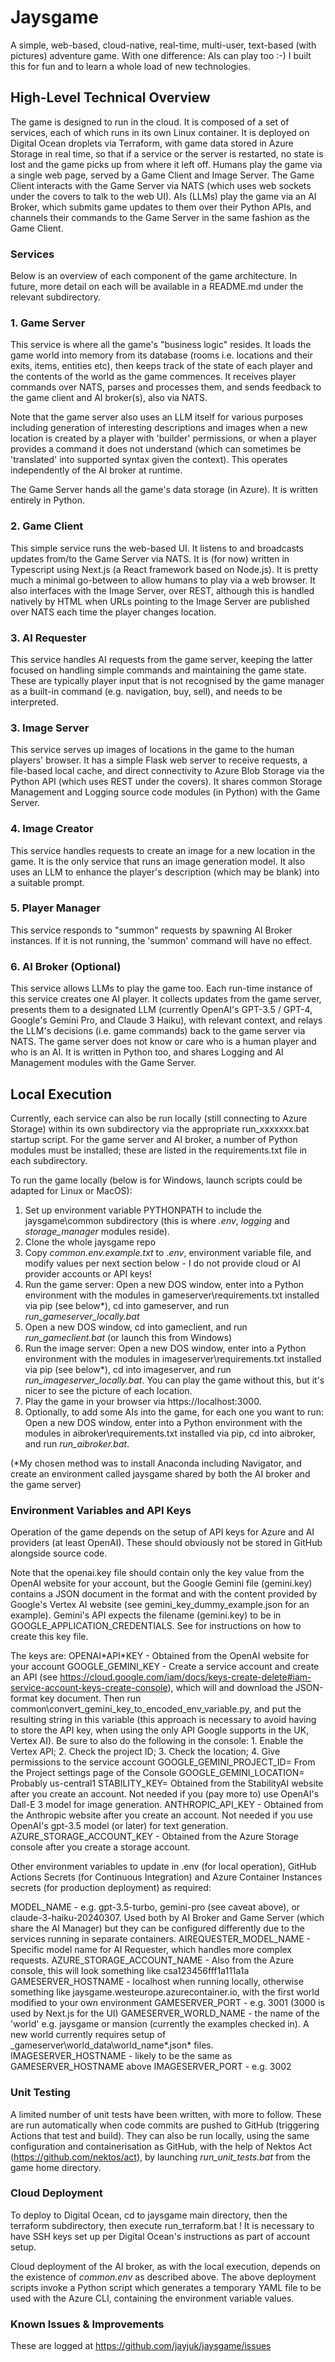 # Jaysgame

A simple, web-based, cloud-native, real-time, multi-user, text-based (with pictures) adventure game.
With one difference: AIs can play too :-)
I built this for fun and to learn a whole load of new technologies.

## High-Level Technical Overview

The game is designed to run in the cloud. It is composed of a set of services, each of which runs in its own Linux container.
It is deployed on Digital Ocean droplets via Terraform, with game data stored in Azure Storage in real time, so that if a service or the server is restarted, no state is lost and the game picks up from where it left off.
Humans play the game via a single web page, served by a Game Client and Image Server. The Game Client interacts with the Game Server via NATS (which uses web sockets under the covers to talk to the web UI).
AIs (LLMs) play the game via an AI Broker, which submits game updates to them over their Python APIs, and channels their commands to the Game Server in the same fashion as the Game Client.

### Services

Below is an overview of each component of the game architecture. In future, more detail on each will be available in a README.md under the relevant subdirectory.

### 1. Game Server

This service is where all the game's "business logic" resides. It loads the game world into memory from its database (rooms i.e. locations and their exits, items, entities etc), then keeps track of the state of each player and the contents of the world as the game commences. It receives player commands over NATS, parses and processes them, and sends feedback to the game client and AI broker(s), also via NATS.

Note that the game server also uses an LLM itself for various purposes including generation of interesting descriptions and images when a new location is created by a player with 'builder' permissions, or when a player provides a command it does not understand (which can sometimes be 'translated' into supported syntax given the context). This operates independently of the AI broker at runtime.

The Game Server hands all the game's data storage (in Azure). It is written entirely in Python.

### 2. Game Client

This simple service runs the web-based UI. It listens to and broadcasts updates from/to the Game Server via NATS. It is (for now) written in Typescript using Next.js (a React framework based on Node.js). It is pretty much a minimal go-between to allow humans to play via a web browser. It also interfaces with the Image Server, over REST, although this is handled natively by HTML when URLs pointing to the Image Server are published over NATS each time the player changes location.

### 3. AI Requester

This service handles AI requests from the game server, keeping the latter focused on handling simple commands and maintaining the game state. These are
typically player input that is not recognised by the game manager as a built-in command (e.g. navigation, buy, sell), and needs to be interpreted.

### 3. Image Server

This service serves up images of locations in the game to the human players' browser. It has a simple Flask web server to receive requests, a file-based local cache, and direct connectivity to Azure Blob Storage via the Python API (which uses REST under the covers). It shares common Storage Management and Logging source code modules (in Python) with the Game Server.

### 4. Image Creator

This service handles requests to create an image for a new location in the game. It is the only service that runs an image generation model. It also uses an LLM to enhance the player's description (which may be blank) into a suitable prompt.

### 5. Player Manager

This service responds to "summon" requests by spawning AI Broker instances. If it is not running, the 'summon' command will have no effect.

### 6. AI Broker (Optional)

This service allows LLMs to play the game too. Each run-time instance of this service creates one AI player. It collects updates from the game server, presents them to a designated LLM (currently OpenAI's GPT-3.5 / GPT-4, Google's Gemini Pro, and Claude 3 Haiku), with relevant context, and relays the LLM's decisions (i.e. game commands) back to the game server via NATS. The game server does not know or care who is a human player and who is an AI. It is written in Python too, and shares Logging and AI Management modules with the Game Server.

## Local Execution

Currently, each service can also be run locally (still connecting to Azure Storage) within its own subdirectory via the appropriate run_xxxxxxx.bat startup script. For the game server and AI broker, a number of Python modules must be installed; these are listed in the requirements.txt file in each subdirectory.

To run the game locally (below is for Windows, launch scripts could be adapted for Linux or MacOS):

1. Set up environment variable PYTHONPATH to include the jaysgame\common subdirectory (this is where _.env_, _logging_ and _storage_manager_ modules reside).
2. Clone the whole jaysgame repo
3. Copy _common\.env.example.txt_ to _.env_, environment variable file, and modify values per next section below - I do not provide cloud or AI provider accounts or API keys!
4. Run the game server: Open a new DOS window, enter into a Python environment with the modules in gameserver\requirements.txt installed via pip (see below\*), cd into gameserver, and run _run_gameserver_locally.bat_
5. Open a new DOS window, cd into gameclient, and run _run_gameclient.bat_ (or launch this from Windows)
6. Run the image server: Open a new DOS window, enter into a Python environment with the modules in imageserver\requirements.txt installed via pip (see below\*), cd into imageserver, and run _run_imageserver_locally.bat_. You can play the game without this, but it's nicer to see the picture of each location.
7. Play the game in your browser via https://localhost:3000.
8. Optionally, to add some AIs into the game, for each one you want to run: Open a new DOS window, enter into a Python environment with the modules in aibroker\requirements.txt installed via pip, cd into aibroker, and run _run_aibroker.bat_.

(\*My chosen method was to install Anaconda including Navigator, and create an environment called jaysgame shared by both the AI broker and the game server)

### Environment Variables and API Keys

Operation of the game depends on the setup of API keys for Azure and AI providers (at least OpenAI). These should obviously not be stored in GitHub alongside source code.

Note that the openai.key file should contain only the key value from the OpenAI website for your account, but the Google Gemini file (gemini.key) contains a JSON document in the format and with the content provided by Google's Vertex AI website (see gemini_key_dummy_example.json for an example). Gemini's API expects the filename (gemini.key) to be in GOOGLE_APPLICATION_CREDENTIALS. See for instructions on how to create this key file.

The keys are:
OPENAI\*API\*KEY - Obtained from the OpenAI website for your account
GOOGLE_GEMINI_KEY - Create a service account and create an API (see https://cloud.google.com/iam/docs/keys-create-delete#iam-service-account-keys-create-console), which will and download the JSON-format key document. Then run common\convert_gemini_key_to_encoded_env_variable.py, and put the resulting string in this variable (this approach is necessary to avoid having to store the API key, when using the only API Google supports in the UK, Vertex AI). Be sure to also do the following in the console: 1. Enable the Vertex API; 2. Check the project ID; 3. Check the location; 4. Give permissions to the service account
GOOGLE_GEMINI_PROJECT_ID= From the Project settings page of the Console
GOOGLE_GEMINI_LOCATION= Probably us-central1
STABILITY_KEY= Obtained from the StabilityAI website after you create an account. Not needed if you (pay more to) use OpenAI's Dall-E 3 model for image generation.
ANTHROPIC_API_KEY - Obtained from the Anthropic website after you create an account. Not needed if you use OpenAI's gpt-3.5 model (or later) for text generation.
AZURE_STORAGE_ACCOUNT_KEY - Obtained from the Azure Storage console after you create a storage account.

Other environment variables to update in .env (for local operation), GitHub Actions Secrets (for Continuous Integration) and Azure Container Instances secrets (for production deployment) as required:

MODEL_NAME - e.g. gpt-3.5-turbo, gemini-pro (see caveat above), or claude-3-haiku-20240307. Used both by AI Broker and Game Server (which share the AI Manager) but they can be configured differently due to the services running in separate containers.
AIREQUESTER_MODEL_NAME - Specific model name for AI Requester, which handles more complex requests.
AZURE_STORAGE_ACCOUNT_NAME - Also from the Azure console, this will look something like csa123456fff1a111a1a
GAMESERVER_HOSTNAME - localhost when running locally, otherwise something like jaysgame.westeurope.azurecontainer.io, with the first world modified to your own environment
GAMESERVER_PORT - e.g. 3001 (3000 is used by Next.js for the UI)
GAMESERVER_WORLD_NAME - the name of the 'world' e.g. jaysgame or mansion (currently the examples checked in). A new world currently requires setup of \_gameserver\world_data\world_name\*.json\* files.
IMAGESERVER_HOSTNAME - likely to be the same as GAMESERVER_HOSTNAME above
IMAGESERVER_PORT - e.g. 3002

### Unit Testing

A limited number of unit tests have been written, with more to follow. These are run automatically when code commits are pushed to GitHub (triggering Actions that test and build). They can also be run locally, using the same configuration and containerisation as GitHub, with the help of Nektos Act (https://github.com/nektos/act), by launching _run_unit_tests.bat_ from the game home directory.

### Cloud Deployment

To deploy to Digital Ocean, cd to jaysgame main directory, then the terraform subdirectory, then execute run_terraform.bat ! It is necessary to have SSH keys set up per Digital Ocean's instructions as part of account setup.

Cloud deployment of the AI broker, as with the local execution, depends on the existence of _common\.env_ as described above. The above deployment scripts invoke a Python script which generates a temporary YAML file to be used with the Azure CLI, containing the environment variable values.

### Known Issues & Improvements

These are logged at https://github.com/jayjuk/jaysgame/issues
